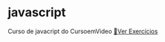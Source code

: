 # javascript
 Curso de javacript do CursoemVideo
 <a href="https://github.com/juceliocosta/javascript/tree/main/exercicios/">🔗Ver Exercícios</a>
